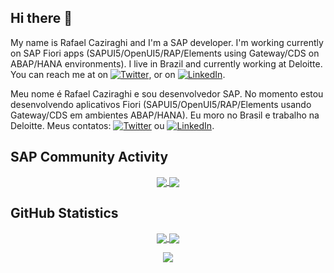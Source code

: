 ## Hi there 👋

My name is Rafael Caziraghi and I'm a SAP developer. I'm working currently on SAP Fiori apps (SAPUI5/OpenUI5/RAP/Elements using Gateway/CDS on ABAP/HANA environments). I live in Brazil and currently working at Deloitte. You can reach me at on [![Twitter][1.2]][1], or on [![LinkedIn][2.2]][2].

<!-- Icons -->

[1.2]: https://github.com/rcaziraghi/rcaziraghi/img/twitter.png?raw=true
[2.2]: https://github.com/rcaziraghi/rcaziraghi/img/linkedin.png?raw=true

<!-- Links to your social media accounts -->

[1]: https://twitter.com/rcaziraghi
[2]: https://www.linkedin.com/in/rcaziraghi/

Meu nome é Rafael Caziraghi e sou desenvolvedor SAP. No momento estou desenvolvendo aplicativos Fiori (SAPUI5/OpenUI5/RAP/Elements usando Gateway/CDS em ambientes ABAP/HANA). Eu moro no Brasil e trabalho na Deloitte. Meus contatos: [![Twitter][1.2]][1] ou [![LinkedIn][2.2]][2].

## SAP Community Activity
<p align = "center">
<a href="https://people.sap.com/rcaziraghi#overview">
  <img align="center" src="https://devrel-tools-prod-scn-badges-srv.cfapps.eu10.hana.ondemand.com/activity/rcaziraghi" />
</a>
<a href="https://people.sap.com/rcaziraghi#reputation">
  <img align="center" src="https://devrel-tools-prod-scn-badges-srv.cfapps.eu10.hana.ondemand.com/showcaseBadges/rcaziraghi" />
</a>
</p>

## GitHub Statistics
<p align = "center">
<a href="https://github.com/anuraghazra/github-readme-stats">
  <img align="center" src="https://github-readme-stats.vercel.app/api?username=rcaziraghi&count_private=true&show_icons=true&theme=dark&line_height=27" />
</a>
<a href="https://github.com/anuraghazra/github-readme-stats">
  <img align="center" src="https://github-readme-stats.vercel.app/api/top-langs/?username=rcaziraghi&show_icons=true&theme=dark" />
</a>
</p>

<p align = "center">
 <img  src="https://github-readme-streak-stats.herokuapp.com/?user=rcaziraghi&show_icons=true&locale=en&layout=compact&theme=dark&line_height=0" />
</p> 
